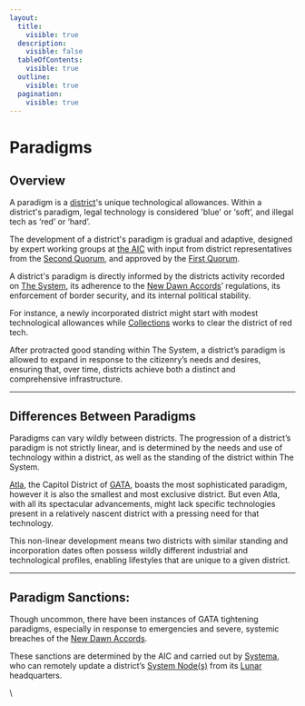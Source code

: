 ```yaml
---
layout:
  title:
    visible: true
  description:
    visible: false
  tableOfContents:
    visible: true
  outline:
    visible: true
  pagination:
    visible: true
---
```


# Paradigms

## Overview

A paradigm is a [district](districts.md)'s unique technological allowances. Within a district's paradigm, legal technology is considered 'blue' or ‘soft’, and illegal tech as ‘red’ or ‘hard’.

The development of a district's paradigm is gradual and adaptive, designed by expert working groups at [the AIC](../institutions/atlan-information-control-aic.md) with input from district representatives from the [Second Quorum](governance.md#the-second-quorum), and approved by the [First Quorum](governance.md#the-first-quorum).

A district's paradigm is directly informed by the districts activity recorded on [The System](the-system.md), its adherence to the [New Dawn Accords](new-dawn-accords.md)’ regulations, its enforcement of border security, and its internal political stability.

For instance, a newly incorporated district might start with modest technological allowances while [Collections](../law-and-order/collections.md) works to clear the district of red tech.&#x20;

After protracted good standing within The System, a district’s paradigm is allowed to expand in response to the citizenry’s needs and desires, ensuring that, over time, districts achieve both a distinct and comprehensive infrastructure.

***

## **Differences Between Paradigms**

Paradigms can vary wildly between districts. The progression of a district’s paradigm is not strictly linear, and is determined by the needs and use of technology within a district, as well as the standing of the district within The System.

[Atla](../key-locations/atla.md), the Capitol District of [GATA](../), boasts the most sophisticated paradigm, however it is also the smallest and most exclusive district. But even Atla, with all its spectacular advancements, might lack specific technologies present in a relatively nascent district with a pressing need for that technology.

This non-linear development means two districts with similar standing and incorporation dates often possess wildly different industrial and technological profiles, enabling lifestyles that are unique to a given district.

***

## **Paradigm Sanctions:**

Though uncommon, there have been instances of GATA tightening paradigms, especially in response to emergencies and severe, systemic breaches of the [New Dawn Accords](new-dawn-accords.md).

These sanctions are determined by the AIC and carried out by [Systema](../enterprise/systema.md), who can remotely update a district’s [System Node(s)](the-system.md#system-nodes) from its [Lunar](../key-locations/luna.md) headquarters.

\
